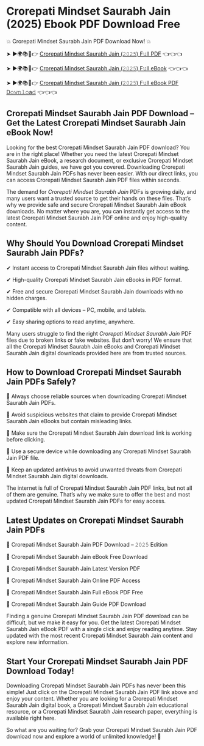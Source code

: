 # Crorepati Mindset Saurabh Jain (2025) Ebook PDF Download Free

💥 Crorepati Mindset Saurabh Jain PDF Download Now! 💥

➤ ►🌍📚📱👉 [Crorepati Mindset Saurabh Jain (𝟸𝟶𝟸𝟻) F𝚞ll PDF](https://getpdf.xyz/crorepati-mindset-saurabh-jain) 👈👈👈


➤ ►🌍📚📱👉 [Crorepati Mindset Saurabh Jain (𝟸𝟶𝟸𝟻) F𝚞ll eBook](https://getpdf.xyz/crorepati-mindset-saurabh-jain) 👈👈👈


➤ ►🌍📚📱👉 [Crorepati Mindset Saurabh Jain (𝟸𝟶𝟸𝟻) F𝚞ll eBook PDF D𝚘𝚠𝚗𝚕𝚘a𝚍](https://getpdf.xyz/crorepati-mindset-saurabh-jain) 👈👈👈


## Crorepati Mindset Saurabh Jain PDF Download – Get the Latest Crorepati Mindset Saurabh Jain eBook Now!

Looking for the best Crorepati Mindset Saurabh Jain PDF download? You are in the right place! Whether you need the latest Crorepati Mindset Saurabh Jain eBook, a research document, or exclusive Crorepati Mindset Saurabh Jain guides, we have got you covered. Downloading Crorepati Mindset Saurabh Jain PDFs has never been easier. With our direct links, you can access Crorepati Mindset Saurabh Jain PDF files within seconds.

The demand for *Crorepati Mindset Saurabh Jain* PDFs is growing daily, and many users want a trusted source to get their hands on these files. That’s why we provide safe and secure Crorepati Mindset Saurabh Jain eBook downloads. No matter where you are, you can instantly get access to the latest Crorepati Mindset Saurabh Jain PDF online and enjoy high-quality content.

## Why Should You Download Crorepati Mindset Saurabh Jain PDFs?

✔ Instant access to Crorepati Mindset Saurabh Jain files without waiting.

✔ High-quality Crorepati Mindset Saurabh Jain eBooks in PDF format.

✔ Free and secure Crorepati Mindset Saurabh Jain downloads with no hidden charges.

✔ Compatible with all devices – PC, mobile, and tablets.

✔ Easy sharing options to read anytime, anywhere.

Many users struggle to find the right *Crorepati Mindset Saurabh Jain* PDF files due to broken links or fake websites. But don’t worry! We ensure that all the Crorepati Mindset Saurabh Jain eBooks and Crorepati Mindset Saurabh Jain digital downloads provided here are from trusted sources.

## How to Download Crorepati Mindset Saurabh Jain PDFs Safely?

📌 Always choose reliable sources when downloading Crorepati Mindset Saurabh Jain PDFs.

📌 Avoid suspicious websites that claim to provide Crorepati Mindset Saurabh Jain eBooks but contain misleading links.

📌 Make sure the Crorepati Mindset Saurabh Jain download link is working before clicking.

📌 Use a secure device while downloading any Crorepati Mindset Saurabh Jain PDF file.

📌 Keep an updated antivirus to avoid unwanted threats from Crorepati Mindset Saurabh Jain digital downloads.

The internet is full of Crorepati Mindset Saurabh Jain PDF links, but not all of them are genuine. That’s why we make sure to offer the best and most updated Crorepati Mindset Saurabh Jain PDFs for easy access.

## Latest Updates on Crorepati Mindset Saurabh Jain PDFs

🔹 Crorepati Mindset Saurabh Jain PDF Download – 𝟸𝟶𝟸𝟻 Edition

🔹 Crorepati Mindset Saurabh Jain eBook Free Download

🔹 Crorepati Mindset Saurabh Jain Latest Version PDF

🔹 Crorepati Mindset Saurabh Jain Online PDF Access

🔹 Crorepati Mindset Saurabh Jain Full eBook PDF Free

🔹 Crorepati Mindset Saurabh Jain Guide PDF Download

Finding a genuine Crorepati Mindset Saurabh Jain PDF download can be difficult, but we make it easy for you. Get the latest Crorepati Mindset Saurabh Jain eBook PDF with a single click and enjoy reading anytime. Stay updated with the most recent Crorepati Mindset Saurabh Jain content and explore new information.

## Start Your Crorepati Mindset Saurabh Jain PDF Download Today!

Downloading Crorepati Mindset Saurabh Jain PDFs has never been this simple! Just click on the Crorepati Mindset Saurabh Jain PDF link above and enjoy your content. Whether you are looking for a Crorepati Mindset Saurabh Jain digital book, a Crorepati Mindset Saurabh Jain educational resource, or a Crorepati Mindset Saurabh Jain research paper, everything is available right here.

So what are you waiting for? Grab your Crorepati Mindset Saurabh Jain PDF download now and explore a world of unlimited knowledge! 🚀